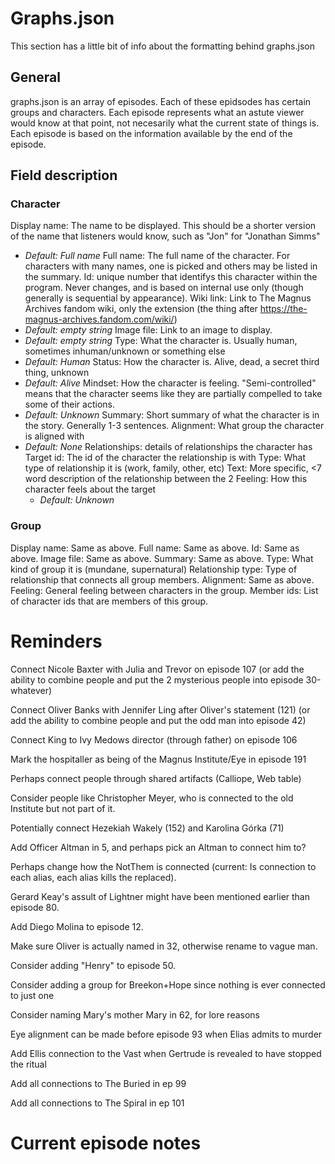 # Graphs.json
This section has a little bit of info about the formatting behind graphs.json

## General
graphs.json is an array of episodes.
Each of these epidsodes has certain groups and characters.
Each episode represents what an astute viewer would know at that point, not necesarily what the current state of things is.
Each episode is based on the information available by the end of the episode.
## Field description
### Character
Display name: The name to be displayed. This should be a shorter version of the name that listeners would know, such as "Jon" for "Jonathan Simms"
 - *Default: Full name*
Full name: The full name of the character. For characters with many names, one is picked and others may be listed in the summary.
Id: unique number that identifys this character within the program. Never changes, and is based on internal use only (though generally is sequential by appearance).
Wiki link: Link to The Magnus Archives fandom wiki, only the extension (the thing after https://the-magnus-archives.fandom.com/wiki/)
 - *Default: empty string*
Image file: Link to an image to display.
 - *Default: empty string*
Type: What the character is. Usually human, sometimes inhuman/unknown or something else
 - *Default: Human*
Status: How the character is. Alive, dead, a secret third thing, unknown
 - *Default: Alive*
Mindset: How the character is feeling. "Semi-controlled" means that the character seems like they are partially compelled to take some of their actions.
 - *Default: Unknown*
Summary: Short summary of what the character is in the story. Generally 1-3 sentences.
Alignment: What group the character is aligned with
 - *Default: None*
Relationships: details of relationships the character has
    Target id: The id of the character the relationship is with
    Type: What type of relationship it is (work, family, other, etc)
    Text: More specific, <7 word description of the relationship between the 2
    Feeling: How this character feels about the target
     - *Default: Unknown*
### Group
Display name: Same as above.
Full name: Same as above.
Id: Same as above.
Image file: Same as above.
Summary: Same as above.
Type: What kind of group it is (mundane, supernatural)
Relationship type: Type of relationship that connects all group members.
Alignment: Same as above.
Feeling: General feeling between characters in the group.
Member ids: List of character ids that are members of this group.

# Reminders
Connect Nicole Baxter with Julia and Trevor on episode 107 (or add the ability to combine people and put the 2 mysterious people into episode 30-whatever)

Connect Oliver Banks with Jennifer Ling after Oliver's statement (121) (or add the ability to combine people and put the odd man into episode 42)

Connect King to Ivy Medows director (through father) on episode 106

Mark the hospitaller as being of the Magnus Institute/Eye in episode 191

Perhaps connect people through shared artifacts (Calliope, Web table)

Consider people like Christopher Meyer, who is connected to the old Institute but not part of it.

Potentially connect Hezekiah Wakely (152) and Karolina Górka (71)

Add Officer Altman in 5, and perhaps pick an Altman to connect him to?

Perhaps change how the NotThem is connected (current: Is connection to each alias, each alias kills the replaced).

Gerard Keay's assult of Lightner might have been mentioned earlier than episode 80.

Add Diego Molina to episode 12.

Make sure Oliver is actually named in 32, otherwise rename to vague man.

Consider adding "Henry" to episode 50.

Consider adding a group for Breekon+Hope since nothing is ever connected to just one

Consider naming Mary's mother Mary in 62, for lore reasons

Eye alignment can be made before episode 93 when Elias admits to murder

Add Ellis connection to the Vast when Gertrude is revealed to have stopped the ritual

Add all connections to The Buried in ep 99

Add all connections to The Spiral in ep 101

# Current episode notes

